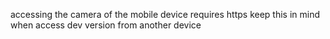 accessing the camera of the mobile device requires https
keep this in mind when access dev version from another device 